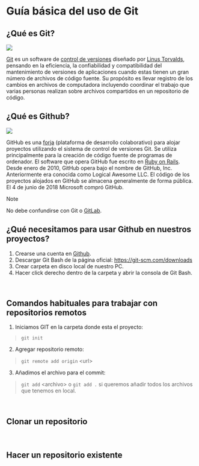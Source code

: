 # Guía básica del uso de Git <br>

## ¿Qué es Git? 

![](https://git-scm.com/images/logos/downloads/Git-Logo-1788C.png)

[Git](https://es.wikipedia.org/wiki/Git) es un software de [control de versiones](https://es.wikipedia.org/wiki/Control_de_versiones) diseñado por [Linus Torvalds](https://es.wikipedia.org/wiki/Linus_Torvalds), pensando en la eficiencia, la confiabilidad y compatibilidad del mantenimiento de versiones de aplicaciones cuando estas tienen un gran número de archivos de código fuente. Su propósito es llevar registro de los cambios en archivos de computadora incluyendo coordinar el trabajo que varias personas realizan sobre archivos compartidos en un repositorio de código.


## ¿Qué es Github?

![](https://github.githubassets.com/assets/GitHub-Logo-ee398b662d42.png)

GitHub es una [forja](https://es.wikipedia.org/wiki/Forja_(software)) (plataforma de desarrollo colaborativo) para alojar proyectos utilizando el sistema de control de versiones Git. Se utiliza principalmente para la creación de código fuente de programas de ordenador. El software que opera GitHub fue escrito en [Ruby on Rails](https://es.wikipedia.org/wiki/Ruby_on_Rails). Desde enero de 2010, GitHub opera bajo el nombre de GitHub, Inc. Anteriormente era conocida como Logical Awesome LLC. El código de los proyectos alojados en GitHub se almacena generalmente de forma pública. El 4 de junio de 2018 Microsoft compró GitHub.

> [!NOTE]
> No debe confundirse con Git o [GitLab](https://es.wikipedia.org/wiki/GitLab).


## ¿Qué necesitamos para usar Github en nuestros proyectos?

1. Crearse una cuenta en [Github](https://github.com/).
2. Descargar Git Bash de la página oficial: https://git-scm.com/downloads
3. Crear carpeta en disco local de nuestro PC.
4. Hacer click derecho dentro de la carpeta y abrir la consola de Git Bash.
<br>
  
## Comandos habituales para trabajar con repositorios remotos
1. Iniciamos GIT en la carpeta donde esta el proyecto:
> `git init`
2. Agregar repositorio remoto:
> `git remote add origin` \<url>
3. Añadimos el archivo para el commit:
> `git add` \<archivo> o `git add .` si queremos añadir todos los archivos que tenemos en local.

<br>

## Clonar un repositorio
<br>

## Hacer un repositorio existente
<br>
